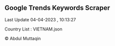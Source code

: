 

## Google Trends Keywords Scraper 
 
Last Update 04-04-2023 , 10:13:27

Country List :
VIETNAM.json



© Abdul Muttaqin 
